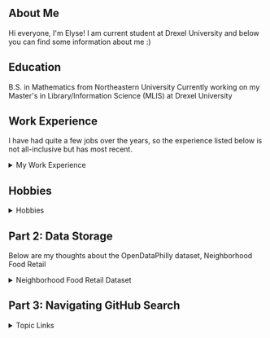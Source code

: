 ## About Me

Hi everyone, I'm Elyse! I am current student at Drexel University and below you can find some information about me :) 

## Education
B.S. in Mathematics from Northeastern University
Currently working on my Master's in Library/Information Science (MLIS) at Drexel University

## Work Experience
I have had quite a few jobs over the years, so the experience listed below is not all-inclusive but has most recent.

<details>
<summary>My Work Experience</summary>

| Company | Job Title |
|-----:|-----------|
|Clark Hill (Law firm)| Accounting and Legal Assistant|
|Opening Doors Therapy| Instructional Aid    |
|    A Novel Idea| Bookseller       |
|    Education United| Teacher/Tutor       | 
|   Sense| Technical Support Analyst       |

</details>

## Hobbies
<details>
<summary>Hobbies</summary>

| Hobby | Description |
|-----:|-----------|
|Gardening| I co-founded a community garden in Philadelphia. Check out my libguide on Community Gardening in Philly [here](https://drexellis.libguides.com/phillycommunitygardening)!|
|Weightlifting|I have done competitive weightlifting in the past but it is currently just a hobby I continue|
|Reading| Not surprising given my chosen Master's program. My favorite genre is Fantasy but I'll read almost anything       |
|Being outside| This doesn't feel like a hobby but so many hobbies are encompassed in it. I love traveling and my goal is to visit every U.S. National Park before I'm 30. I enjoy camping, hiking, and kayaking as well. | 

</details>


## Part 2: Data Storage
Below are my thoughts about the OpenDataPhilly dataset, Neighborhood Food Retail

<details>
<summary>Neighborhood Food Retail Dataset</summary>
  
  
  
1. Why do I find this dataset interesting?
  I initially clicked into the OpenDataPhilly dataset purely because I live in Philly and I was curious to see what data was available to the public. The archived dataset about Philadelphia Food Access caught my eye, which brought me to the up to date version of the data set, Neighborhood Food Retail. Food Access in Philadelphia is a prevalent topic and one I have thought a lot about. Just from my own experience in my neighborhood, the only walkable store for food used to be a Family Dollar (no fresh produce). Then, they opened a Sprouts, which is an extremely inaccessible store for many because of the prices. I have heard similar stories about access in many other areas as well. 
  

2. What information is contained in the metadata of the dataset you selected? What additional information would be useful to include in the metadata?
  There is a good amount of information contained in the metadata. OpenDataPhilly has a metadata catalog that gives the public access to see the metadata for all the datasets that are listed on the site. The metadata given are name, department responsible for the data, dataset contact, description, development process of the dataset, date range of the dataset, coordinate system, format, table/layer name, whether or not it contains sensitive data, and when the metadata was last updated. It also gives fields of data that were used in forming the dataset, gives datasets that are other versions or subsets of the Neighborhood Food Retail Dataset, reference files, reports or websites that provide additional info about the dataset, and endpoints. It is slightly confusing because there is a Neighborhood Food Retail and Access dataset and a Neigborhood Food Retail Dataset, so the only recommendation I have would be to combine them or have a different naming convention. 
  
  
3. How can the dataset be accessed? Are there any barriers to accessing the data?
  The dataset can be accessed as visualizations created using HTML, and then in downloadable file formats CSV, SHP, GeoJSON, and API. I think they make it pretty accessible because of the visualization tool, which can just be opened in another tab and doesn't require you to download any content. If they didn't have the CSV version, I would say it would be inaccessible to access the raw data but I don't think that's the case. 

</details>

## Part 3: Navigating GitHub Search
<details>
<summary>Topic Links</summary>
  
  
The two topics I chose were [metadata](https://github.com/topics/metadata) and [web archiving](https://github.com/topics/web-archiving). 

One of the repositories within the metadata topic that I starred was called OpenMetadata, which looks to be some type of standardization tool for metadata. The repository contains descriptions about the features and functions included in OpenMetadata, a demo, documentation, and contributors. They have an open source code that is included as well as known issues.

The other repository I starred is called ArchiveBox, which labels itself as an open source self-hosted web archiving. It has a pretty large following and is really interesting in just the world of personal internet archiving. 

</details>
